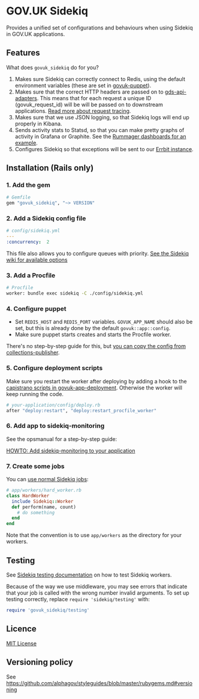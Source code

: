 # GOV.UK Sidekiq

Provides a unified set of configurations and behaviours when using Sidekiq
in GOV.UK applications.

## Features

What does `govuk_sidekiq` do for you?

1. Makes sure Sidekiq can correctly connect to Redis, using the default
  environment variables (these are set in [govuk-puppet](https://github.com/alphagov/govuk-puppet)).
2. Makes sure that the correct HTTP headers are passed on to [gds-api-adapters](https://github.com/alphagov/gds-api-adapters).
 This means that for each request a unique ID (govuk_request_id) will be will be passed on to downstream applications.
 [Read more about request tracing](https://github.gds/pages/gds/opsmanual/infrastructure/howto/setting-up-request-tracing.html).
3. Makes sure that we use JSON logging, so that Sidekiq logs will end up
 properly in Kibana.
4. Sends activity stats to Statsd, so that you can make pretty graphs of activity
 in Grafana or Graphite. See the [Rummager dashboards for an example](https://grafana.publishing.service.gov.uk/dashboard/file/rummager_queues.json).
5. Configures Sidekiq so that exceptions will be sent to our [Errbit instance](errbit.publishing.service.gov.uk).

## Installation (Rails only)

### 1. Add the gem

```ruby
# Gemfile
gem "govuk_sidekiq", "~> VERSION"
```

### 2. Add a Sidekiq config file

```yaml
# config/sidekiq.yml
---
:concurrency:  2
```

This file also allows you to configure queues with priority.
[See the Sidekiq wiki for available options](https://github.com/mperham/sidekiq/wiki/Advanced-Options)

### 3. Add a Procfile

```sh
# Procfile
worker: bundle exec sidekiq -C ./config/sidekiq.yml
```

### 4. Configure puppet

- Set `REDIS_HOST` and `REDIS_PORT` variables. `GOVUK_APP_NAME` should also be
set, but this is already done by the default `govuk::app::config`.
- Make sure puppet starts creates and starts the Procfile worker.

There's no step-by-step guide for this, but [you can copy the config from collections-publisher](https://github.com/alphagov/govuk-puppet/blob/master/modules/govuk/manifests/apps/collections_publisher.pp).

### 5. Configure deployment scripts

Make sure you restart the worker after deploying by adding a hook to the [capistrano scripts in govuk-app-deployment](https://github.com/alphagov/govuk-app-deployment). Otherwise the worker will keep running the code.

```ruby
# your-application/config/deploy.rb
after "deploy:restart", "deploy:restart_procfile_worker"
```

### 6. Add app to sidekiq-monitoring

See the opsmanual for a step-by-step guide:

[HOWTO: Add sidekiq-monitoring to your application](https://github.gds/pages/gds/opsmanual/infrastructure/howto/setting-up-new-sidekiq-monitoring-app.html)

### 7. Create some jobs

You can [use normal Sidekiq jobs](https://github.com/mperham/sidekiq/wiki/Getting-Started):

```ruby
# app/workers/hard_worker.rb
class HardWorker
  include Sidekiq::Worker
  def perform(name, count)
    # do something
  end
end
```

Note that the convention is to use `app/workers` as the directory for your workers.

## Testing

See [Sidekiq testing documentation](https://github.com/mperham/sidekiq/wiki/Testing)
on how to test Sidekiq workers.

Because of the way we use middleware, you may see errors that indicate that
your job is called with the wrong number invalid arguments. To set up testing
correctly, replace `require 'sidekiq/testing'` with:

```ruby
require 'govuk_sidekiq/testing'
```

## Licence

[MIT License](LICENCE)

## Versioning policy

See https://github.com/alphagov/styleguides/blob/master/rubygems.md#versioning
